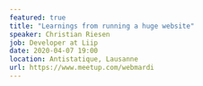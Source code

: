 ```yaml
---
featured: true
title: "Learnings from running a huge website"
speaker: Christian Riesen
job: Developer at Liip
date: 2020-04-07 19:00
location: Antistatique, Lausanne
url: https://www.meetup.com/webmardi
---
```


